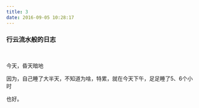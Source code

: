 ```yaml
---
title: 3
date: 2016-09-05 10:28:17
---
```


### 行云流水般的日志

<br>

今天，昏天暗地

因为，自己睡了大半天，不知道为啥，特累，就在今天下午，足足睡了5、6个小时

也好。
